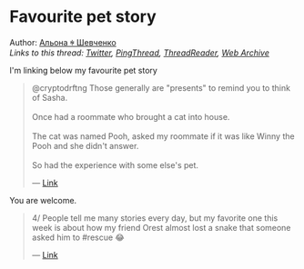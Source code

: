 # Favourite pet story

Author: [Альона ꑭ Шевченко](https://twitter.com/cryptodrftng)  
*Links to this thread: [Twitter](https://twitter.com/cryptodrftng/status/1539806708473729024), [PingThread](https://pingthread.com/thread/1539806708473729024), [ThreadReader](https://threadreaderapp.com/thread/1539806708473729024.html), [Web Archive](https://web.archive.org/web/*/https://twitter.com/cryptodrftng/status/1539806708473729024)*

I'm linking below my favourite pet story

<blockquote class="twitter-tweet">
    <p lang="en" dir="ltr">
    @cryptodrftng Those generally are &#34;presents&#34; to remind you to think of Sasha.<br />
    <br />
    Once had a roommate who brought a cat into house.<br />
    <br />
    The cat was named Pooh, asked my roommate if it was like Winny the Pooh and she didn&#39;t answer.<br />
    <br />
    So had the experience with some else&#39;s pet.<br />
    </p>
    &mdash; <a href="https://twitter.com/EdBraiman/status/1539806305250058241">Link</a>
</blockquote>

You are welcome.

<blockquote class="twitter-tweet">
    <p lang="en" dir="ltr">
    4/ People tell me many stories every day, but my favorite one this week is about how my friend Orest almost lost a snake that someone asked him to #rescue 😂<br />
    </p>
    &mdash; <a href="https://twitter.com/cryptodrftng/status/1509597784940457985">Link</a>
</blockquote>

